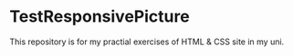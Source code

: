 # TestResponsivePicture
This repository is for my practial exercises of HTML &amp; CSS site in my uni.
